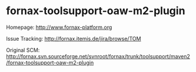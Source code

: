 fornax-toolsupport-oaw-m2-plugin
================================

Homepage: http://www.fornax-platform.org

Issue Tracking: http://fornax.itemis.de/jira/browse/TOM

Original SCM: http://fornax.svn.sourceforge.net/svnroot/fornax/trunk/toolsupport/maven2/fornax-toolsupport-oaw-m2-plugin
